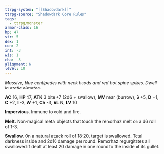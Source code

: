 ```yaml
---
ttrpg-system: "[[Shadowdark]]"
ttrpg-source: "Shadowdark Core Rules"
tags:
  - ttrpg/monster
armor-class: 16
hp: 47
str: 5
dex: 1
con: 2
int: -3
wis: 1
cha: -3
alignment: N
level: 10
---
```


_Massive, blue centipedes with neck hoods and red-hot spine spikes. Dwell in arctic climates._

**AC** 16, **HP** 47, **ATK** 3 bite +7 (2d6 + swallow), **MV** near (burrow), **S** +5, **D** +1, **C** +2, **I** -3, **W** +1, **Ch** -3, **AL** N, **LV** 10

**Impervious**. Immune to cold and fire. 

**Melt.** Non-magical metal objects that touch the remorhaz melt on a d6 roll of 1-3. 

**Swallow.** On a natural attack roll of 18-20, target is swallowed. Total darkness inside and 2d10 damage per round. Remorhaz regurgitates all swallowed if dealt at least 20 damage in one round to the inside of its gullet.

